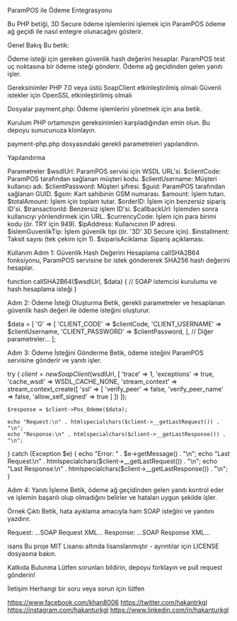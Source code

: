 ParamPOS ile Ödeme Entegrasyonu

Bu PHP betiği, 3D Secure ödeme işlemlerini işlemek için ParamPOS ödeme ağ geçidi ile nasıl entegre olunacağını gösterir.

Genel Bakış
Bu betik:

Ödeme isteği için gereken güvenlik hash değerini hesaplar.
ParamPOS test uç noktasına bir ödeme isteği gönderir.
Ödeme ağ geçidinden gelen yanıtı işler.

Gereksinimler
PHP 7.0 veya üstü
SoapClient etkinleştirilmiş olmalı
Güvenli istekler için OpenSSL etkinleştirilmiş olmalı

Dosyalar
payment.php: Ödeme işlemlerini yönetmek için ana betik.

Kurulum
PHP ortamınızın gereksinimleri karşıladığından emin olun.
Bu depoyu sunucunuza klonlayın.

payment-php.php dosyasındaki gerekli parametreleri yapılandırın.

Yapılandırma

Parametreler
$wsdlUrl: ParamPOS servisi için WSDL URL'si.
$clientCode: ParamPOS tarafından sağlanan müşteri kodu.
$clientUsername: Müşteri kullanıcı adı.
$clientPassword: Müşteri şifresi.
$guid: ParamPOS tarafından sağlanan GUID.
$gsm: Kart sahibinin GSM numarası.
$amount: İşlem tutarı.
$totalAmount: İşlem için toplam tutar.
$orderID: İşlem için benzersiz sipariş ID'si.
$transactionId: Benzersiz işlem ID'si.
$callbackUrl: İşlemden sonra kullanıcıyı yönlendirmek için URL.
$currencyCode: İşlem için para birimi kodu (ör. TRY için 949).
$ipAddress: Kullanıcının IP adresi.
$islemGuvenlikTip: İşlem güvenlik tipi (ör. '3D' 3D Secure için).
$installment: Taksit sayısı (tek çekim için 1).
$siparisAciklama: Sipariş açıklaması.

Kullanım
Adım 1: Güvenlik Hash Değerini Hesaplama
callSHA2B64 fonksiyonu, ParamPOS servisine bir istek göndererek SHA256 hash değerini hesaplar.

function callSHA2B64($wsdlUrl, $data) {
    // SOAP istemcisi kurulumu ve hash hesaplama isteği
}

Adım 2: Ödeme İsteği Oluşturma
Betik, gerekli parametreler ve hesaplanan güvenlik hash değeri ile ödeme isteğini oluşturur.

$data = [
    'G' => [
        'CLIENT_CODE' => $clientCode,
        'CLIENT_USERNAME' => $clientUsername,
        'CLIENT_PASSWORD' => $clientPassword,
    ],
    // Diğer parametreler...
];

Adım 3: Ödeme İsteğini Gönderme
Betik, ödeme isteğini ParamPOS servisine gönderir ve yanıtı işler.

try {
    $client = new SoapClient($wsdlUrl, [
        'trace' => 1,
        'exceptions' => true,
        'cache_wsdl' => WSDL_CACHE_NONE,
        'stream_context' => stream_context_create([
            'ssl' => [
                'verify_peer' => false,
                'verify_peer_name' => false,
                'allow_self_signed' => true
            ]
        ])
    ]);

    $response = $client->Pos_Odeme($data);

    echo "Request:\n" . htmlspecialchars($client->__getLastRequest()) . "\n";
    echo "Response:\n" . htmlspecialchars($client->__getLastResponse()) . "\n";

} catch (Exception $e) {
    echo "Error: " . $e->getMessage() . "\n";
    echo "Last Request:\n" . htmlspecialchars($client->__getLastRequest()) . "\n";
    echo "Last Response:\n" . htmlspecialchars($client->__getLastResponse()) . "\n";
}

Adım 4: Yanıtı İşleme
Betik, ödeme ağ geçidinden gelen yanıtı kontrol eder ve işlemin başarılı olup olmadığını belirler ve hataları uygun şekilde işler.

Örnek Çıktı
Betik, hata ayıklama amacıyla ham SOAP isteğini ve yanıtını yazdırır.

Request:
...SOAP Request XML...
Response:
...SOAP Response XML...


isans
Bu proje MIT Lisansı altında lisanslanmıştır - ayrıntılar için LICENSE dosyasına bakın.

Katkıda Bulunma
Lütfen sorunları bildirin, depoyu forklayın ve pull request gönderin!

İletişim
Herhangi bir soru veya sorun için lütfen

https://www.facebook.com/khan8006
https://twitter.com/hakantrkgl
https://instagram.com/hakanturkgl
https://www.linkedin.com/in/hakanturkgl



